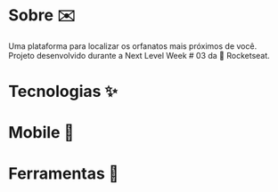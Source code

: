 <h1>Sobre ✉️</h1>
Uma plataforma para localizar os orfanatos mais próximos de você.</br>
Projeto desenvolvido durante a Next Level Week # 03 da 🚀 Rocketseat.

<h1>Tecnologias ✨</h1>


<h1>Mobile 📱</h1>


<h1>Ferramentas 🔧</h1>
